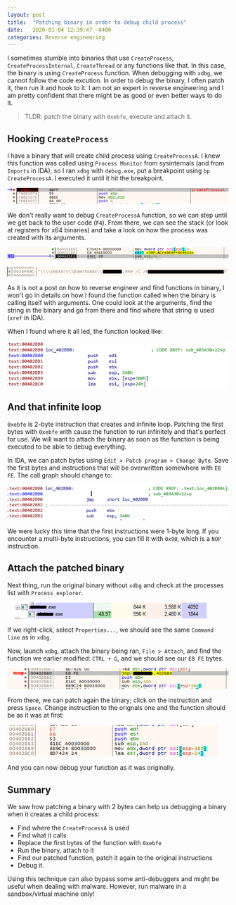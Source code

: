 ```yaml
---
layout: post
title:  "Patching binary in order to debug child process"
date:   2020-01-04 12:39:47 -0400
categories: Reverse engineering
---
```

I sometimes stumble into binaries that use `CreateProcess`, `CreateProcessInternal`, `CreateThread` or any functions like that. In this case, the binary is using `CreateProcess` function. When debugging with `xdbg`, we cannot follow the code excution. In order to debug the binary, I often patch it, then run it and hook to it. I am not an expert in reverse engineering and I am pretty confident that there might be as good or even better ways to do it.

> TLDR: patch the binary with `0xebfe`, execute and attach it.

## Hooking `CreateProcess`
I have a binary that will create child process using `CreateProcessA`. I knew this function was called using `Process Monitor` from sysinternals (and from `Imports` in IDA), so I ran `xdbg` with `debug.exe`, put a breakpoint using `bp CreateProcessA`. I executed it until it hit the breakpoint.

![Breakpoint on CreateProcessA](/assets/bp_createprocess.png)

We don't really want to debug `CreateProcessA` function, so we can step until we get back to the user code (`F4`). From there, we can see the stack (or look at registers for x64 binaries) and take a look on how the process was created with its arguments.

![After CreateProcessA](/assets/return_createprocess.png) 

![Stack before CreateProcessA](/assets/stack_createprocess.png)

As it is not a post on how to reverse engineer and find functions in binary, I won't go in details on how I found the function called when the binary is calling itself with arguments. One could look at the arguments, find the string in the binary and go from there and find where that string is used (`xref` in IDA).

When I found where it all led, the function looked like:

![Function called when CreateProcessA is used](/assets/createprocess_function.png)

## And that infinite loop
`0xebfe` is 2-byte instruction that creates and infinite loop. Patching the first bytes with `0xebfe` with cause the function to run infinitely and that's perfect for use. We will want to attach the binary as soon as the function is being executed to be able to debug everything.

In IDA, we can patch bytes using `Edit > Patch program > Change Byte`. Save the first bytes and instructions that will be overwritten somewhere with `EB FE`. The call graph should change to:

![Breakpoint on CreateProcessA](/assets/function_ebfe.png)

We were lucky this time that the first instructions were 1-byte long. If you encounter a multi-byte instructions, you can fill it with `0x90`, which is a `NOP` instruction.

## Attach the patched binary
Next thing, run the original binary without `xdbg` and check at the processes list with `Process explorer`.

![Breakpoint on CreateProcessA](/assets/ebfe_binary.png)

If we right-click, select `Properties...`, we should see the same `Command line` as in `xdbg`.

Now, launch `xdbg`, attach the binary being ran, `File > Attach`, and find the function we earlier modified: `CTRL + G`, and we should see our `EB FE` bytes.

![Breakpoint on CreateProcessA](/assets/ebfe_xdbg.png)

From there, we can patch again the binary; click on the instruction and press `Space`. Change instruction to the orignals one and the function should be as it was at first:

![Breakpoint on CreateProcessA](/assets/original_function_xdbg.png) 

And you can now debug your function as it was originally.

## Summary

We saw how patching a binary with 2 bytes can help us debugging a binary when it creates a child process:
- Find where the `CreateProcessA` is used
- Find what it calls
- Replace the first bytes of the function with `0xebfe`
- Run the binary, attach to it
- Find our patched function, patch it again to the original instructions
- Debug it.

Using this technique can also bypass some anti-debuggers and might be useful when dealing with malware. However, run malware in a sandbox/virtual machine only!

